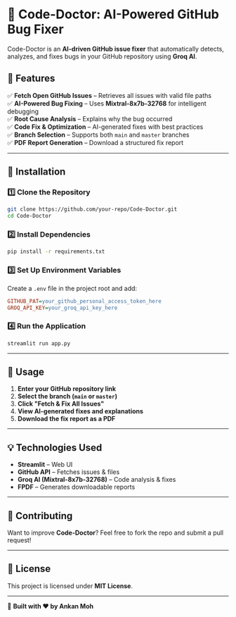 # 🚀 Code-Doctor: AI-Powered GitHub Bug Fixer

Code-Doctor is an **AI-driven GitHub issue fixer** that automatically detects, analyzes, and fixes bugs in your GitHub repository using **Groq AI**.

## 🌟 Features
✅ **Fetch Open GitHub Issues** – Retrieves all issues with valid file paths  
✅ **AI-Powered Bug Fixing** – Uses **Mixtral-8x7b-32768** for intelligent debugging  
✅ **Root Cause Analysis** – Explains why the bug occurred  
✅ **Code Fix & Optimization** – AI-generated fixes with best practices  
✅ **Branch Selection** – Supports both `main` and `master` branches  
✅ **PDF Report Generation** – Download a structured fix report  

---

## 🔧 Installation

### 1️⃣ Clone the Repository
```bash
git clone https://github.com/your-repo/Code-Doctor.git
cd Code-Doctor
```

### 2️⃣ Install Dependencies
```bash
pip install -r requirements.txt
```

### 3️⃣ Set Up Environment Variables
Create a `.env` file in the project root and add:
```ini
GITHUB_PAT=your_github_personal_access_token_here
GROQ_API_KEY=your_groq_api_key_here
```

### 4️⃣ Run the Application
```bash
streamlit run app.py
```

---

## 📌 Usage
1. **Enter your GitHub repository link**
2. **Select the branch (`main` or `master`)**
3. **Click "Fetch & Fix All Issues"**
4. **View AI-generated fixes and explanations**
5. **Download the fix report as a PDF**

---

## 💡 Technologies Used
- **Streamlit** – Web UI  
- **GitHub API** – Fetches issues & files  
- **Groq AI (Mixtral-8x7b-32768)** – Code analysis & fixes  
- **FPDF** – Generates downloadable reports  

---

## 🎯 Contributing
Want to improve **Code-Doctor**? Feel free to fork the repo and submit a pull request!

---

## 🔗 License
This project is licensed under **MIT License**.

---

🚀 **Built with ❤️ by Ankan Moh**  
